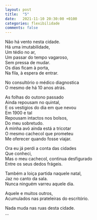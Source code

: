 ```yaml
---
layout: post
title:  "5"
date:   2021-11-10 20:30:00 +0100
categories: flexibilidade
comments: false
---
```

Não há vento nesta cidade.  
Há uma imutabilidade,  
Um tédio no ar,  
Um passar do tempo vagaroso,  
Sem pressa de mudar.  
Os dias ficam à porta,  
Na fila, à espera de entrar.  

No consultório o médico diagnostica  
O mesmo de há 10 anos atrás.  

As folhas do outono passado  
Ainda repousam no quintal,  
E os vestígios do dia em que nevou  
Em 1900 e tal  
Repousam intactos nos bolsos,  
Do meu sobretudo.  
A minha avó ainda está a tricotar  
O mesmo cachecol que prometeu  
Me oferecer quando fosse viajar.  

Ora eu já perdi a conta das cidades  
Que conheci,  
Mas o meu cachecol, continua desfigurado  
Entre os seus dedos frágeis.  

Também a loiça partida naquele natal,  
Jaz no canto da sala.  
Nunca ninguém varreu aquele dia.  

Aquele e muitos outros,  
Acumulados nas prateleiras do escritório.  

Nada muda nas ruas desta cidade.  
...

